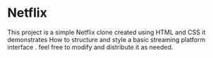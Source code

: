 # Netflix
This project is a simple Netflix clone created using HTML and CSS it demonstrates  How to structure and style a basic streaming platform interface . feel free to modify and distribute it as needed.
